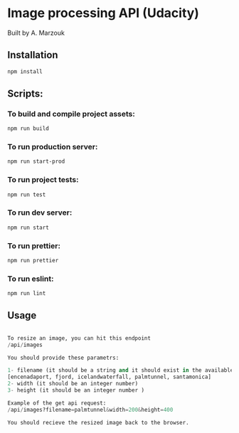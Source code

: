 # Image processing API (Udacity)

Built by A. Marzouk

## Installation

```bash
npm install
```

## Scripts:

### To build and compile project assets:

```bash
npm run build
```

### To run production server:

```bash
npm run start-prod
```

### To run project tests:

```bash
npm run test
```

### To run dev server:

```bash
npm run start
```

### To run prettier:

```bash
npm run prettier
```

### To run eslint:

```bash
npm run lint
```

## Usage

```python

To resize an image, you can hit this endpoint
/api/images

You should provide these parametrs:

1- filename (it should be a string and it should exist in the available images list)
[encenadaport, fjord, icelandwaterfall, palmtunnel, santamonica]
2- width (it should be an integer number)
3- height (it should be an integer number )

Example of the get api request:
/api/images?filename=palmtunnel&width=200&height=400

You should recieve the resized image back to the browser.

```

